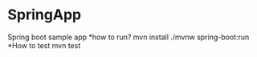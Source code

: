 # SpringApp
Spring boot sample app
*how to run?
mvn install
./mvnw spring-boot:run
*How to test
mvn test
